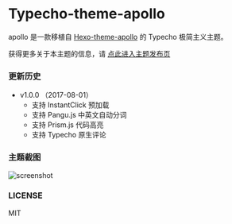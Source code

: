 # Typecho-theme-apollo

apollo 是一款移植自 [Hexo-theme-apollo](https://github.com/pinggod/hexo-theme-apollo) 的 Typecho 极简主义主题。

获得更多关于本主题的信息，请 [点此进入主题发布页](https://muguang.me/php/typecho-theme-apollo.html)

### 更新历史

- v1.0.0 （2017-08-01）
    - 支持 InstantClick 预加载
    - 支持 Pangu.js 中英文自动分词
    - 支持 Prism.js 代码高亮
    - 支持 Typecho 原生评论

### 主题截图

![screenshot](https://github.com/FaithPatrick/typecho-theme-apollo/blob/master/screenshot.png)

### LICENSE

MIT
